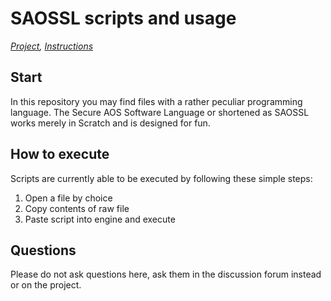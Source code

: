 # SAOSSL scripts and usage
*[Project](https://scratch.mit.edu/projects/372058750/),  [Instructions](https://1drv.ms/w/s!AnfmoStjhZY_gYEtSjsLytqjAeKH3Q?e=tN0jOR)*

## Start
In this repository you may find files with a rather peculiar programming language.
The Secure AOS Software Language or shortened as SAOSSL works merely in Scratch and is designed for fun.

## How to execute
Scripts are currently able to be executed by following these simple steps:
1. Open a file by choice
2. Copy contents of raw file
3. Paste script into engine and execute

## Questions
Please do not ask questions here, ask them in the discussion forum instead or on the project.
